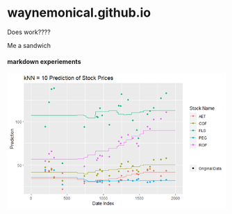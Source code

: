 # waynemonical.github.io

Does work????


Me a sandwich

#### markdown experiements


![Alt text](StockPredictions.png)